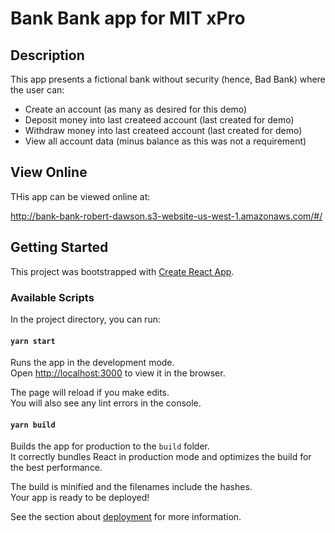 # Bank Bank app for MIT xPro

## Description

This app presents a fictional bank without security (hence, Bad Bank) where the user can:

* Create an account (as many as desired for this demo)
* Deposit money into last createed account (last created for demo)
* Withdraw money into last createed account (last created for demo)
* View all account data (minus balance as this was not a requirement)

## View Online

THis app can be viewed online at:

http://bank-bank-robert-dawson.s3-website-us-west-1.amazonaws.com/#/

## Getting Started

This project was bootstrapped with [Create React App](https://github.com/facebook/create-react-app).

### Available Scripts

In the project directory, you can run:

#### `yarn start`

Runs the app in the development mode.\
Open [http://localhost:3000](http://localhost:3000) to view it in the browser.

The page will reload if you make edits.\
You will also see any lint errors in the console.

#### `yarn build`

Builds the app for production to the `build` folder.\
It correctly bundles React in production mode and optimizes the build for the best performance.

The build is minified and the filenames include the hashes.\
Your app is ready to be deployed!

See the section about [deployment](https://facebook.github.io/create-react-app/docs/deployment) for more information.
